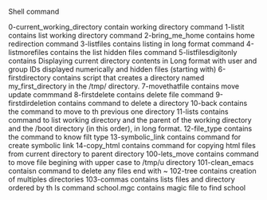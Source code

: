  Shell command

0-current_working_directory contain working directory command
1-listit contains list working directory command
2-bring_me_home contains home redirection command
3-listfiles contains listing in long format command
4-listmorefiles contains the list hidden files command
5-listfilesdigitonly contains Displaying current directory contents in  Long format with user and group IDs displayed numerically and hidden files (starting with)
6-firstdirectory contains script that creates a directory named my_first_directory in the /tmp/ directory.
7-movethatfile contains move update commmand
8-firstdelete contains delete file command
9-firstdirdeletion contains command to delete a directory
10-back contains the command to move to th previous one directory
11-lists contains command to list working directory and the parent of the working directory and the /boot directory (in this order), in long format.
12-file_type contains the command to know filt type
13-symbolic_link contains command for create symbolic link
14-copy_html contains command for copying html files from current directory to parent directory
100-lets_move contains command to move file  begining with upper case to /tmp/u directory
101-clean_emacs contaisn command to delete any files end with ~
102-tree contains creation of multiples directories
103-commas contains lists files and directory ordered by th ls command
school.mgc contains magic file to find school
